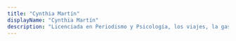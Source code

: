 ```yaml
---
title: "Cynthia Martín"
displayName: "Cynthia Martín"
description: "Licenciada en Periodismo y Psicología, los viajes, la gastronomía, el estilo de vida y la arquitectura se han convertido en su perfil profesional como freelance. Viajera empedernida por ocio, ahora también lo hace por trabajo, descubriendo planes y destinos a nivel internacional."
---
```



